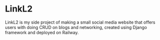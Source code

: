 # LinkL2
LinkL2 is my side project of making a small social media website that offers users with doing CRUD on blogs and networking, created using Django framework and deployed on Railway.

